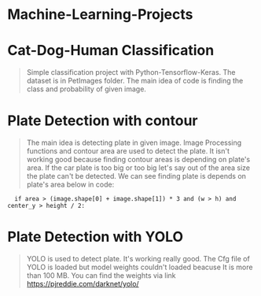 # Machine-Learning-Projects


# Cat-Dog-Human Classification

> Simple classification project with Python-Tensorflow-Keras.
> The dataset is in PetImages folder. 
> The main idea of code is finding the class and probability of given image.


# Plate Detection with contour

> The main idea is detecting plate in given image. 
> Image Processing functions and contour area are used to detect the plate.
> It isn't working good because finding contour areas is depending on plate's area. 
> If the car plate is too big or too big let's say out of the area size the plate can't be detected.
> We can see finding plate is depends on plate's area below in code:

```
  if area > (image.shape[0] + image.shape[1]) * 3 and (w > h) and center_y > height / 2:
```

# Plate Detection with YOLO

> YOLO is used to detect plate. It's working really good. 
> The Cfg file of YOLO is loaded but model weights couldn't loaded beacuse It is more than 100 MB.
> You can find the weights via link https://pjreddie.com/darknet/yolo/
